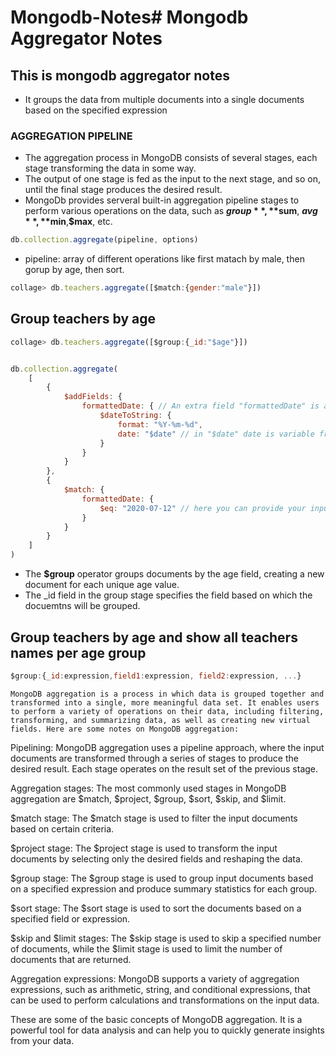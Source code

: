 # Mongodb-Notes# Mongodb Aggregator Notes
## This is mongodb aggregator notes

- It groups the data from multiple documents into a single documents based on the specified expression

### AGGREGATION PIPELINE

- The aggregation process in MongoDB consists of several stages, each stage transforming the data in some way.
- The output of one stage is fed as the input to the next stage, and so on, until the final stage produces the desired result.
- MongoDb provides serveral built-in aggregation pipeline stages to perform various operations on the data, such as **$group**, **$sum**, **$avg**,**$min**,**$max**, etc.


```javascript
db.collection.aggregate(pipeline, options)
```

- pipeline: array of different operations like first matach by male, then gorup by age, 
   then sort.

```javascript
collage> db.teachers.aggregate([$match:{gender:"male"}])
```
## Group teachers by age
```javascript
collage> db.teachers.aggregate([$group:{_id:"$age"}])
```

```javascript

db.collection.aggregate(
    [
        {
            $addFields: {
                formattedDate: { // An extra field "formattedDate" is added in each document which can be compared later through pipeline using $match
                    $dateToString: {
                        format: "%Y-%m-%d",
                        date: "$date" // in "$date" date is variable from db
                    }
                }
            }
        },
        {
            $match: {
                formattedDate: {
                    $eq: "2020-07-12" // here you can provide your input date yyyy-mm-dd
                }
            }
        }
    ]
)

```


- The **$group** operator groups documents by the age field, creating a new document for each unique age value.
- The _id field in the group stage specifies the field based on which the docuemtns will be grouped.

## Group teachers by age and show all teachers names per age group
```javascript
$group:{_id:expression,field1:expression, field2:expression, ...}
```

    MongoDB aggregation is a process in which data is grouped together and transformed into a single, more meaningful data set. It enables users to perform a variety of operations on their data, including filtering, transforming, and summarizing data, as well as creating new virtual fields. Here are some notes on MongoDB aggregation:

Pipelining: MongoDB aggregation uses a pipeline approach, where the input documents are transformed through a series of stages to produce the desired result. Each stage operates on the result set of the previous stage.

Aggregation stages: The most commonly used stages in MongoDB aggregation are $match, $project, $group, $sort, $skip, and $limit.

$match stage: The $match stage is used to filter the input documents based on certain criteria.

$project stage: The $project stage is used to transform the input documents by selecting only the desired fields and reshaping the data.

$group stage: The $group stage is used to group input documents based on a specified expression and produce summary statistics for each group.

$sort stage: The $sort stage is used to sort the documents based on a specified field or expression.

$skip and $limit stages: The $skip stage is used to skip a specified number of documents, while the $limit stage is used to limit the number of documents that are returned.

Aggregation expressions: MongoDB supports a variety of aggregation expressions, such as arithmetic, string, and conditional expressions, that can be used to perform calculations and transformations on the input data.

These are some of the basic concepts of MongoDB aggregation. It is a powerful tool for data analysis and can help you to quickly generate insights from your data.

